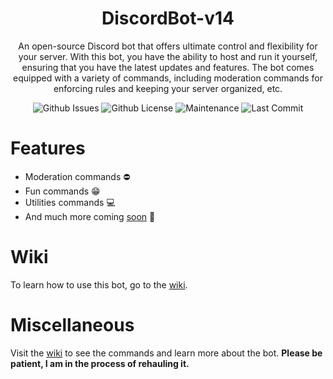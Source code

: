 <div align="center">

# DiscordBot-v14


An open-source Discord bot that offers ultimate control and flexibility for your server. With this bot, you have the ability to host and run it yourself, ensuring that you have the latest updates and features. The bot comes equipped with a variety of commands, including moderation commands for enforcing rules and keeping your server organized, etc. 

</p>

![Github Issues](https://img.shields.io/github/issues/josephistired/DiscordBot-v14?color=red&style=for-the-badge)
![Github License](https://img.shields.io/github/license/josephistired/DiscordBot-v14?color=black&style=for-the-badge)
![Maintenance](https://img.shields.io/maintenance/yes/2022?color=BLACK&style=for-the-badge)
![Last Commit](https://img.shields.io/github/last-commit/josephistired/DiscordBot-v14?style=for-the-badge)

</div>

# Features

- Moderation commands ⛔
- Fun commands 😁
- Utilities commands 💻
- And much more coming [soon](https://github.com/users/josephistired/projects/8) 🎊

# Wiki

To learn how to use this bot, go to the [wiki](https://www.josephcarmosino.website/discordbotv14#wiki).

# Miscellaneous

Visit the [wiki](https://www.josephcarmosino.website/discordbotv14#miscellaneous) to see the commands and learn more about the bot.
**Please be patient, I am in the process of rehauling it.**
